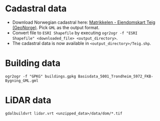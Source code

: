 # Cadastral data

* Download Norwegian cadastral here: [Matrikkelen - Eiendomskart Teig (GeoNorge)](https://kartkatalog.geonorge.no/metadata/kartverket/matrikkelen-eiendomskart-teig/74340c24-1c8a-4454-b813-bfe498e80f16). Pick `GML` as the output format.
* Convert file to `ESRI Shapefile` by executing `ogr2ogr -f "ESRI Shapefile" <downloaded_file> <output_directory>`.
* The cadastral data is now available in `<output_directory>/Teig.shp`.

# Building data

```
ogr2ogr -f "GPKG" buildings.gpkg Basisdata_5001_Trondheim_5972_FKB-Bygning_GML.gml
```

# LiDAR data

```
gdalbuildvrt lidar.vrt <unzipped_data>/data/dom/*.tif
```

